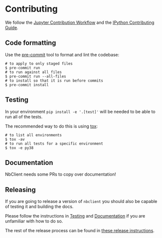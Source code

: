 # Contributing

We follow the [Jupyter Contribution Workflow](https://jupyter.readthedocs.io/en/latest/contributing/content-contributor.html) and the [IPython Contributing Guide](https://github.com/ipython/ipython/blob/master/CONTRIBUTING.md).

## Code formatting

Use the [pre-commit](https://pre-commit.com/) tool to format and lint the codebase:

```console
# to apply to only staged files
$ pre-commit run
# to run against all files
$ pre-commit run --all-files
# to install so that it is run before commits
$ pre-commit install
```

## Testing

In your environment `pip install -e '.[test]'` will be needed to be able to
run all of the tests.

The recommended way to do this is using [tox](https://tox.readthedocs.io/en/latest/):

```console
# to list all environments
$ tox -av
# to run all tests for a specific environment
$ tox -e py38
```

## Documentation

NbClient needs some PRs to copy over documentation!

## Releasing

If you are going to release a version of `nbclient` you should also be capable
of testing it and building the docs.

Please follow the instructions in [Testing](#testing) and [Documentation](#documentation) if
you are unfamiliar with how to do so.

The rest of the release process can be found in [these release instructions](./RELEASING.md).
